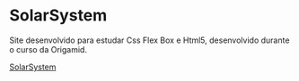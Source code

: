 # SolarSystem
Site desenvolvido para estudar Css Flex Box e Html5, desenvolvido durante o curso da Origamid.


<a href="https://lepleen.github.io/SolarSystem/targer?_blank" target="_blank">SolarSystem</a>

